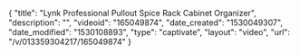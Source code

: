 {
    "title": "Lynk Professional Pullout Spice Rack Cabinet Organizer",
    "description": "",
    "videoid": "165049874",
    "date_created": "1530049307",
    "date_modified": "1530108893",
    "type": "captivate",
    "layout": "video",
    "url": "\/v\/013359304217\/165049874"
}